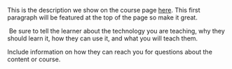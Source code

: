 This is the description we show on the course page [here](https://lab.github.com/xiongjiamu/how-to-write-markdown-with-typora). This first paragraph will be featured at the top of the page so make it great.
​

​
Be sure to tell the learner about the technology you are teaching, why they should learn it, how they can use it, and what you will teach them.
​


Include information on how they can reach you for questions about the content or course. 